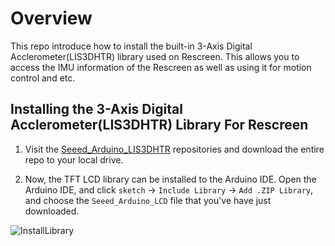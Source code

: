 # Overview

This repo introduce how to install the built-in 3-Axis Digital Acclerometer(LIS3DHTR) library used on Rescreen. This allows you to access the IMU information of the Rescreen as well as using it for motion control and etc.

## Installing the 3-Axis Digital Acclerometer(LIS3DHTR) Library For Rescreen

1. Visit the [Seeed_Arduino_LIS3DHTR](https://github.com/Seeed-Studio/Seeed_Arduino_LIS3DHTR) repositories and download the entire repo to your local drive.

2. Now, the TFT LCD library can be installed to the Arduino IDE. Open the Arduino IDE, and click `sketch` -> `Include Library` -> `Add .ZIP Library`, and choose the `Seeed_Arduino_LCD` file that you've have just downloaded.

![InstallLibrary](https://files.seeedstudio.com/wiki/Wio-Terminal/img/Xnip2019-11-21_15-50-13.jpg)
